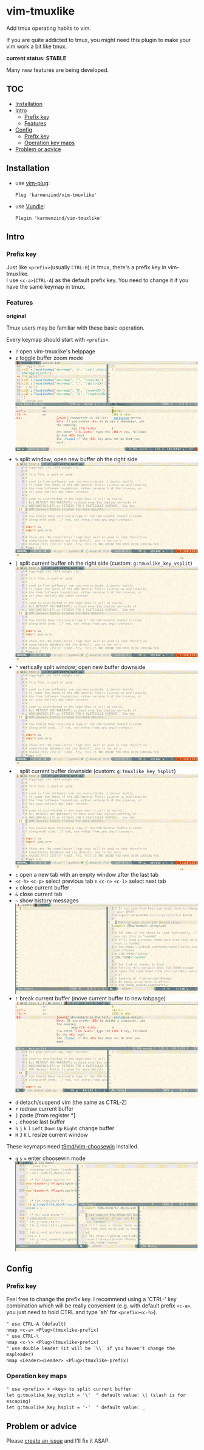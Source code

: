 # vim-tmuxlike

Add tmux operating habits to vim.

If you are quite addicted to tmux, you might need this plugin to make your vim work a bit like tmux.

**current status: STABLE**

Many new features are being developed.

## TOC

<!-- vim-markdown-toc GFM -->

* [Installation](#installation)
* [Intro](#intro)
    * [Prefix key](#prefix-key)
    * [Features](#features)
* [Config](#config)
    * [Prefix key](#prefix-key-1)
    * [Operation key maps](#operation-key-maps)
* [Problem or advice](#problem-or-advice)

<!-- vim-markdown-toc -->

## Installation

- use [vim-plug](https://github.com/junegunn/vim-plug):
    ```
    Plug 'karmenzind/vim-tmuxlike'
    ```
- use [Vundle](https://github.com/VundleVim/Vundle.vim):
    ```
    Plugin 'karmenzind/vim-tmuxlike'
    ```

## Intro

### Prefix key

Just like `<prefix>`(usually `CTRL-B`) in tmux, there's a prefix key in vim-tmuxlike.<br>
I use `<c-a>`(`CTRL-A`) as the default prefix key. You need to change it if you have the same keymap in tmux.

### Features

**original**

Tmux users may be familiar with these basic operation.

Every keymap should start with `<prefix>`.

-   `?`   open vim-tmuxlike's helppage
-   `z`   toggle buffer zoom mode
    ![](https://raw.githubusercontent.com/Karmenzind/i/master/vim-tmuxlike/toggle_zoom.gif)
-   `%`   split window; open new buffer oh the right side
    ![](https://raw.githubusercontent.com/Karmenzind/i/master/vim-tmuxlike/vsplit_new.gif)
-   `|`   split current buffer oh the right side (custom: `g:tmuxlike_key_vsplit`)
    ![](https://raw.githubusercontent.com/Karmenzind/i/master/vim-tmuxlike/vsplit_cur.gif)
-   `"`   vertically split window; open new buffer downside
    ![](https://raw.githubusercontent.com/Karmenzind/i/master/vim-tmuxlike/split_new.gif)
-   `_`   split current buffer downside (custom: `g:tmuxlike_key_hsplit`)
    ![](https://raw.githubusercontent.com/Karmenzind/i/master/vim-tmuxlike/split_cur.gif)
-   `c`   open a new tab with an empty window after the last tab
-   `<c-h>` `<c-p>`  select previous tab
    `n` `<c-n>` `<c-l>`  select next tab
-   `x`   close current buffer
-   `&`   close current tab
-   `~`   show history messages
    ![](https://raw.githubusercontent.com/Karmenzind/i/master/vim-tmuxlike/hist_msg.gif)
-   `!`   break current buffer (move current buffer to new tabpage)
    ![](https://raw.githubusercontent.com/Karmenzind/i/master/vim-tmuxlike/break_cur.gif)
-   `d`   detach/suspend vim (the same as CTRL-Z)
-   `r`   redraw current buffer
-   `]`   paste [from register *]
-   `;`   choose last buffer
-   `h` `j` `k` `l` `Left` `Down` `Up` `Right`  change buffer
-   `H` `J` `K` `L`  resize current window

These keymaps need [t9md/vim-choosewin](https://github.com/t9md/vim-choosewin) installed.
-   `q` `s` `=`  enter choosewin mode
    ![choose_win](https://raw.githubusercontent.com/Karmenzind/i/master/vim-tmuxlike/choose_win.gif)

## Config

### Prefix key

Feel free to change the prefix key.
I recommend using a 'CTRL-' key combination which will be really convenient (e.g. with default prefix `<c-a>`, you just need to hold CTRL and type 'ah' for `<prefix><c-h>`).

```vim
" use CTRL-A (default)
nmap <c-a> <Plug>(tmuxlike-prefix)
" use CTRL-\
nmap <c-\> <Plug>(tmuxlike-prefix)
" use double leader (it will be `\\` if you haven't change the mapleader)
nmap <Leader><Leader> <Plug>(tmuxlike-prefix)
```

### Operation key maps

```vim
" use <prefix> + <key> to split current buffer
let g:tmuxlike_key_vsplit = '\'  " default value: \| (slash is for escaping)
let g:tmuxlike_key_hsplit = '-'  " default value: _
```


## Problem or advice

Please [create an issue](https://github.com/Karmenzind/vim-tmuxlike/issues/new) and I'll fix it ASAP.
